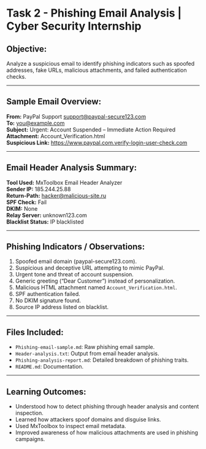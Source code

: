 # Task 2 - Phishing Email Analysis | Cyber Security Internship

## Objective:

Analyze a suspicious email to identify phishing indicators such as spoofed addresses, fake URLs, malicious attachments, and failed authentication checks.

---

## Sample Email Overview:

**From:** PayPal Support <support@paypal-secure123.com>  
**To:** you@example.com  
**Subject:** Urgent: Account Suspended – Immediate Action Required  
**Attachment:** Account_Verification.html  
**Suspicious Link:** https://www.paypal.com.verify-login-user-check.com

---

## Email Header Analysis Summary:

**Tool Used:** MxToolbox Email Header Analyzer  
**Sender IP:** 185.244.25.88  
**Return-Path:** hacker@malicious-site.ru  
**SPF Check:** Fail  
**DKIM:** None  
**Relay Server:** unknown123.com  
**Blacklist Status:** IP blacklisted

---

## Phishing Indicators / Observations:

1. Spoofed email domain (paypal-secure123.com).
2. Suspicious and deceptive URL attempting to mimic PayPal.
3. Urgent tone and threat of account suspension.
4. Generic greeting (“Dear Customer”) instead of personalization.
5. Malicious HTML attachment named `Account_Verification.html`.
6. SPF authentication failed.
7. No DKIM signature found.
8. Source IP address listed on blacklist.

---

## Files Included:

- `Phishing-email-sample.md`: Raw phishing email sample.
- `Header-analysis.txt`: Output from email header analysis.
- `Phishing-analysis-report.md`: Detailed breakdown of phishing traits.
- `README.md`: Documentation.

---

## Learning Outcomes:

- Understood how to detect phishing through header analysis and content inspection.
- Learned how attackers spoof domains and disguise links.
- Used MxToolbox to inspect email metadata.
- Improved awareness of how malicious attachments are used in phishing campaigns.
